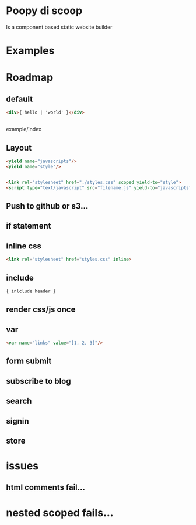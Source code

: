 # Poopy di scoop
Is a component based static website builder

# Examples

# Roadmap
## default
```html
<div>{ hello | 'world' }</div>
```

## 
example/index
<example />

## Layout
```html
<yield name="javascripts"/>
<yield name="style"/>


<link rel="stylesheet" href="./styles.css" scoped yield-to="style">
<script type="text/javascript" src="filename.js" yield-to="javascripts"></script>
````

## Push to github or s3...

## if statement

## inline css
```html
<link rel="stylesheet" href="styles.css" inline>
```

## include
```html
{ inlclude header }
```

## render css/js once

## var
```html
<var name="links" value="[1, 2, 3]"/>
```

## form submit
## subscribe to blog
## search
## signin
## store

# issues
## html comments fail...
# nested scoped fails...
